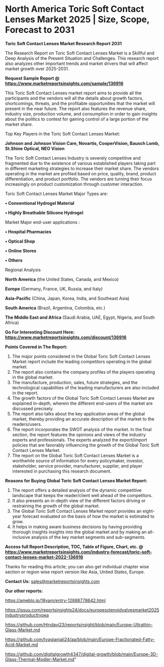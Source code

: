  # North America Toric Soft Contact Lenses Market 2025 | Size, Scope, Forecast to 2031

<strong>Toric Soft Contact Lenses Market Research Report 2031</strong>

The Research Report on Toric Soft Contact Lenses Market is a Skillful and Deep Analysis of the Present Situation and Challenges. This research report also analyzes other important trends and market drivers that will affect market growth over 2025-2031.

<strong>Request Sample Report @ <a href=https://www.marketreportsinsights.com/sample/136916>https://www.marketreportsinsights.com/sample/136916</a></strong>

This Toric Soft Contact Lenses market report aims to provide all the participants and the vendors will all the details about growth factors, shortcomings, threats, and the profitable opportunities that the market will present in the near future. The report also features the revenue share, industry size, production volume, and consumption in order to gain insights about the politics to contest for gaining control of a large portion of the market share.

Top Key Players in the Toric Soft Contact Lenses Market:

<strong>Johnson and Johnson Vision Care, Novartis, CooperVision, Bausch  Lomb, St.Shine Optical, NEO Vision</strong>

The Toric Soft Contact Lenses Industry is severely competitive and fragmented due to the existence of various established players taking part in different marketing strategies to increase their market share. The vendors operating in the market are profiled based on price, quality, brand, product differentiation, and product portfolio. The vendors are turning their focus increasingly on product customization through customer interaction.

Toric Soft Contact Lenses Market Major Types are:

<strong>• Conventional Hydrogel Material

• Highly Breathable Silicone Hydrogel</strong>

Market Major end-user applications :

<strong>• Hospital Pharmacies

• Optical Shop

• Online Stores

• Others</strong>

Regional Analysis

</u><strong><b>North America</b></strong> (the United States, Canada, and Mexico)

<strong><b>Europe </b></strong>(Germany, France, UK, Russia, and Italy)

<strong><b>Asia-Pacific</b></strong> (China, Japan, Korea, India, and Southeast Asia)

<strong><b>South America</b></strong> (Brazil, Argentina, Colombia, etc.)

<strong><b>The Middle East and Africa</b></strong> (Saudi Arabia, UAE, Egypt, Nigeria, and South Africa)

<strong>Go For Interesting Discount Here: <a href=https://www.marketreportsinsights.com/discount/136916>https://www.marketreportsinsights.com/discount/136916</a></strong>

<strong>Points Covered in The Report:</strong>
<ol>
  <li>The major points considered in the Global Toric Soft Contact Lenses Market report include the leading competitors operating in the global market.</li>
  <li>The report also contains the company profiles of the players operating in the global market.</li>
  <li>The manufacture, production, sales, future strategies, and the technological capabilities of the leading manufacturers are also included in the report.</li>
  <li>The growth factors of the Global Toric Soft Contact Lenses Market are explained in-depth, wherein the different end-users of the market are discussed precisely.</li>
  <li>The report also talks about the key application areas of the global market, thereby providing an accurate description of the market to the readers/users.</li>
  <li>The report incorporates the SWOT analysis of the market. In the final section, the report features the opinions and views of the industry experts and professionals. The experts analyzed the export/import policies that are favorably influencing the growth of the Global Toric Soft Contact Lenses Market.</li>
  <li>The report on the Global Toric Soft Contact Lenses Market is a worthwhile source of information for every policymaker, investor, stakeholder, service provider, manufacturer, supplier, and player interested in purchasing this research document.</li>
</ol>
<strong>Reasons for Buying Global Toric Soft Contact Lenses Market Report:</strong>

<ol>
  <li>The report offers a detailed analysis of the dynamic competitive landscape that keeps the reader/client well ahead of the competitors.</li>
  <li>It also presents an in-depth view of the different factors driving or restraining the growth of the global market.</li>
  <li>The Global Toric Soft Contact Lenses Market report provides an eight-year forecast evaluated on the basis of how the market is estimated to grow.</li>
  <li>It helps in making aware business decisions by having providing thorough insights insights into the global market and by making an all-inclusive analysis of the key market segments and sub-segments.</li>
</ol>
<strong>Access full Report Description, TOC, Table of Figure, Chart, etc. @ <a href=https://www.marketreportsinsights.com/industry-forecast/toric-soft-contact-lenses-market-2022-136916>https://www.marketreportsinsights.com/industry-forecast/toric-soft-contact-lenses-market-2022-136916</a></strong>


Thanks for reading this article; you can also get individual chapter wise section or region wise report version like Asia, United States, Europe.

<strong>Contact Us:</strong>
sales@marketreportsinsights.com

<strong>Our other reports:</strong>

<a href=https://ameblo.jp/18yam/entry-12888778642.html>https://ameblo.jp/18yam/entry-12888778642.html</a>

<a href=https://issuu.com/reportsinsights24/docs/europesolenoidvalvesmarket2025industryproducttypea>https://issuu.com/reportsinsights24/docs/europesolenoidvalvesmarket2025industryproducttypea</a>

<a href=https://github.com/Hindavi23/reportsinsight/blob/main/Europe-Ultrathin-Glass-Market.md>https://github.com/Hindavi23/reportsinsight/blob/main/Europe-Ultrathin-Glass-Market.md</a>

<a href=https://github.com/tyagianjali24/aa/blob/main/Europe-Fractionated-Fatty-Acid-Market.md>https://github.com/tyagianjali24/aa/blob/main/Europe-Fractionated-Fatty-Acid-Market.md</a>

<a href=https://github.com/digitalgrowth4347/digital-growth/blob/main/Europe-3D-Glass-Thermal-Modler-Market.md>https://github.com/digitalgrowth4347/digital-growth/blob/main/Europe-3D-Glass-Thermal-Modler-Market.md</a>"
